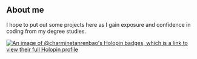 ## About me ##
I hope to put out some projects here as I gain exposure and confidence in coding from my degree studies. 

[![An image of @charminetanrenbao's Holopin badges, which is a link to view their full Holopin profile](https://holopin.me/charminetanrenbao)](https://holopin.io/@charminetanrenbao)
